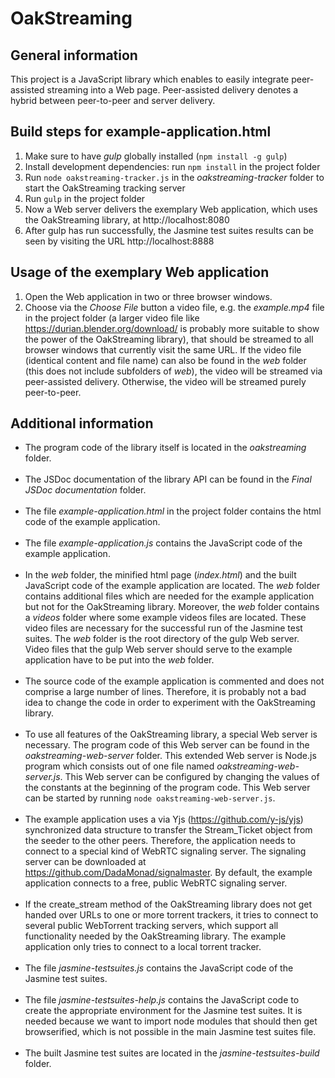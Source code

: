 # OakStreaming

## General information
This project is a JavaScript library which enables to easily integrate peer-assisted streaming into a Web page.
Peer-assisted delivery denotes a hybrid between peer-to-peer and server delivery.


## Build steps for example-application.html
1. Make sure to have *gulp* globally installed (```npm install -g gulp```)
2. Install development dependencies: run ```npm install``` in the project folder
3. Run ```node oakstreaming-tracker.js``` in the *oakstreaming-tracker* folder to start the OakStreaming tracking server
4. Run ```gulp``` in the project folder
5. Now a Web server delivers the exemplary Web application, which uses the OakStreaming library, at http://localhost:8080
6. After gulp has run successfully, the Jasmine test suites results can be seen by visiting the URL http://localhost:8888



## Usage of the exemplary Web application
1. Open the Web application in two or three browser windows.
2. Choose via the *Choose File* button a video file, e.g. the *example.mp4* file in the project folder (a larger video file like https://durian.blender.org/download/ is probably more suitable to show the power of the OakStreaming library), that should be streamed to all browser windows that currently visit the same URL. If the video file (identical content and file name) can also be found in the *web* folder (this does not include subfolders of *web*), the video will be streamed via peer-assisted delivery. Otherwise, the video will be streamed purely peer-to-peer.


## Additional information
- The program code of the library itself is located in the *oakstreaming* folder.
<br><br>
- The JSDoc documentation of the library API can be found in the *Final JSDoc documentation* folder.
<br><br>
- The file *example-application.html* in the project folder contains the html code of the example application.
<br><br>
- The file *example-application.js* contains the JavaScript code of the example application.
<br><br>
- In the *web* folder, the minified html page (*index.html*) and the built JavaScript code of the example application are located. The *web* folder contains additional files which are needed for the example application but not for the OakStreaming library. Moreover, the *web* folder contains a *videos* folder where some example videos files are located. These video files are necessary for the successful run of the Jasmine test suites. The *web* folder is the root directory of the gulp Web server. Video files that the gulp Web server should serve to the example application have to be put into the *web* folder.
<br><br>
- The source code of the example application is commented and does not comprise a large number of lines. Therefore, it is probably not a bad idea to change the code in order to experiment with the OakStreaming library.
<br><br>
- To use all features of the OakStreaming library, a special Web server is necessary. The program code of this Web server can be found in the *oakstreaming-web-server* folder. This extended Web server is Node.js program which consists out of one file named *oakstreaming-web-server.js*. This Web server can be configured by changing the values of the constants at the beginning of the program code. This Web server can be started by running ```node oakstreaming-web-server.js```.
<br><br>
- The example application uses a via Yjs (https://github.com/y-js/yjs) synchronized data structure to transfer the Stream_Ticket object from the seeder to the other peers. Therefore, the application needs to connect to a special kind of WebRTC signaling server. The signaling server can be downloaded at https://github.com/DadaMonad/signalmaster. By default, the example application connects to a free, public WebRTC signaling server.
<br><br>
- If the create_stream method of the OakStreaming library does not get handed over URLs to one or more torrent trackers, it tries to connect to several public WebTorrent tracking servers, which support all functionality needed by the OakStreaming library. The example application only tries to connect to a local torrent tracker.
<br><br>
- The file *jasmine-testsuites.js* contains the JavaScript code of the Jasmine test suites.
<br><br>
- The file *jasmine-testsuites-help.js* contains the JavaScript code to create the appropriate environment for the Jasmine test suites. It is needed because we want to import node modules that should then get browserified, which is not possible in the main Jasmine test suites file.
<br><br>
- The built Jasmine test suites are located in the *jasmine-testsuites-build* folder.
